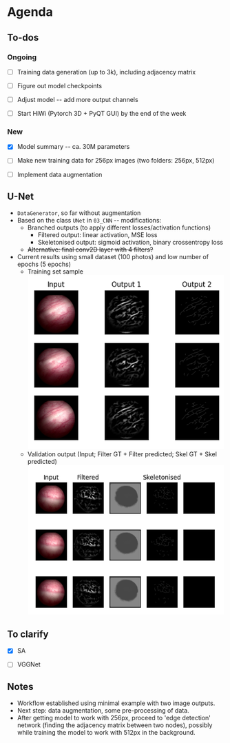 # Agenda
	  
## To-dos
### Ongoing
* [ ] Training data generation (up to 3k), including adjacency matrix
* [ ] Figure out model checkpoints
* [ ] Adjust model -- add more output channels
* [ ] Start HiWi (Pytorch 3D + PyQT GUI) by the end of the week


### New
* [x] Model summary -- ca. 30M parameters 
* [ ] Make new training data for 256px images (two folders: 256px, 512px)
* [ ] Implement data augmentation


## U-Net
* `DataGenerator`, so far without augmentation
* Based on the class `UNet` in `03_CNN` -- modifications:
	* Branched outputs (to apply different losses/activation functions)
		* Filtered output: linear activation, MSE loss
		* Skeletonised output: sigmoid activation, binary crossentropy loss
	* ~~Alternative: final conv2D layer with 4 filters?~~
* Current results using small dataset (100 photos) and low number of epochs (5 epochs)
	* Training set sample  
	  ![](_img/Pasted%20image%2020211109093723.png)
	* Validation output (Input; Filter GT + Filter predicted; Skel GT + Skel predicted)
	  ![](_img/Pasted%20image%2020211109093753.png)
	  
	  
## To clarify
* [x] SA
* [ ] VGGNet


## Notes
* Workflow established using minimal example with two image outputs.
* Next step: data augmentation, some pre-processing of data.
* After getting model to work with 256px, proceed to 'edge detection' network (finding the adjacency matrix between two nodes), possibly while training the model to work with 512px in the background.
